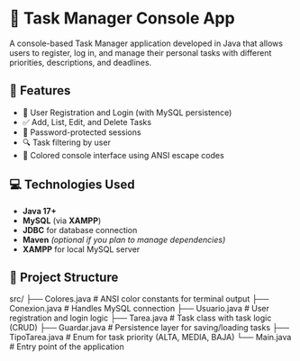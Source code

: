 # 📝 Task Manager Console App

A console-based Task Manager application developed in Java that allows users to register, log in, and manage their personal tasks with different priorities, descriptions, and deadlines.

## 🚀 Features

- 🧑 User Registration and Login (with MySQL persistence)
- ✅ Add, List, Edit, and Delete Tasks
- 🔐 Password-protected sessions
- 🔍 Task filtering by user
- 🎨 Colored console interface using ANSI escape codes

## 💻 Technologies Used

- **Java 17+**
- **MySQL** (via **XAMPP**)
- **JDBC** for database connection
- **Maven** *(optional if you plan to manage dependencies)*
- **XAMPP** for local MySQL server

## 📂 Project Structure
src/
├── Colores.java # ANSI color constants for terminal output
├── Conexion.java # Handles MySQL connection
├── Usuario.java # User registration and login logic
├── Tarea.java # Task class with task logic (CRUD)
├── Guardar.java # Persistence layer for saving/loading tasks
├── TipoTarea.java # Enum for task priority (ALTA, MEDIA, BAJA)
└── Main.java # Entry point of the application
